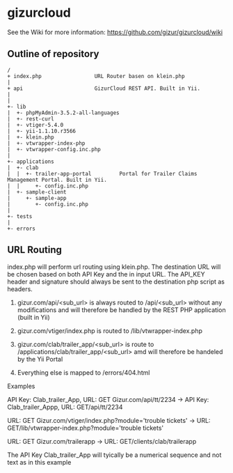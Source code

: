 gizurcloud
==========

See the Wiki for more information: https://github.com/gizur/gizurcloud/wiki


Outline of repository
---------------------


```text
/
+ index.php					URL Router basen on klein.php
|
+ api						GizurCloud REST API. Built in Yii.
| 
|
+- lib
|  +- phpMyAdmin-3.5.2-all-languages
|  +- rest-curl
|  +- vtiger-5.4.0
|  +- yii-1.1.10.r3566
|  +- klein.php
|  +- vtwrapper-index-php
|  +- vtwrapper-config.inc.php
|
+- applications 
|  +- clab
|  |  +- trailer-app-portal			Portal for Trailer Claims Management Portal. Built in Yii.
|  |     +- config.inc.php
|  +- sample-client
|     +- sample-app
|        +- config.inc.php 
|
+- tests
|
+- errors

```


URL Routing
-----------

index.php will perform url routing using klein.php. The destination URL will be chosen based on both API Key and the in input URL. The API_KEY header and signature should always be sent to the destination php script as headers.

1. gizur.com/api/<sub_url> is always routed to /api/<sub_url> without any modifications and will therefore be handled by the REST PHP application (built in Yii)

2. gizur.com/vtiger/index.php<parmas> is routed to /lib/vtwrapper-index.php<params> 

3. gizur.com/clab/trailer_app/<sub_url> is route to /applications/clab/trailer_app/<sub_url> amd will therefore be handeled by the Yii Portal

4. Everything else is mapped to /errors/404.html


Examples

API Key: Clab_trailer_App, URL: GET Gizur.com/api/tt/2234
-> API Key: Clab_trailer_Appp, URL: GET/api/tt/2234

URL: GET Gizur.com/vtiger/index.php?module='trouble tickets'
-> URL: GET/lib/vtwrapper-index.php?module='trouble tickets'

URL: GET Gizur.com/trailerapp
-> URL: GET/clients/clab/trailerapp

The API Key Clab_trailer_App will tyically be a numerical sequence and not text as in this example

